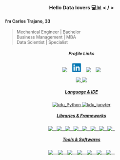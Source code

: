 <!-- --------------------------------------------------------------------------------------------------- -->
<!--                                                WELCOME                                              -->
<!-- --------------------------------------------------------------------------------------------------- -->
### <p align=center> Hello Data lovers 💻📊 __< / >__

<!--![](https://visitor-badge.glitch.me/badge?page_id=kdutrajano.kdutrajano) !-->
  
#### **I'm Carlos Trajano, 33**
>Mechanical Engineer | Bachelor<br/>
>Business Management | MBA<br/>
>Data Scientist      | Specialist<br/>

<!-- --------------------------------------------------------------------------------------------------- -->
<!--                                               PROFILE LINKS                                         -->
<!-- --------------------------------------------------------------------------------------------------- -->
##### <p align=center> **Profile Links**
<p align=center>
<a href = "mailto:carlosedutrajano@gmail.com"><img height="30"
src='https://www.gstatic.com/images/branding/product/1x/hh_gmail_64dp.png' ></a> &nbsp;&nbsp;
<a href="https://www.linkedin.com/in/carlostrajano/" target="_blank"><img height="30"
src='https://raw.githubusercontent.com/devicons/devicon/2ae2a900d2f041da66e950e4d48052658d850630/icons/linkedin/linkedin-original.svg'></a> &nbsp;&nbsp;
<a href="https://www.instagram.com/kdu_trajano" target="_blank"><img height="30"
src='https://upload.wikimedia.org/wikipedia/commons/thumb/9/96/Instagram.svg/2048px-Instagram.svg.png'></a> &nbsp;&nbsp;
<a href="https://www.kaggle.com/kdutrajano" target="_blank"><img height="25"
src='https://www.kaggle.com/static/images/site-logo.png'></a>

<!-- --------------------------------------------------------------------------------------------------- -->
<!--                                               GITHUB STATS                                          -->
<!-- --------------------------------------------------------------------------------------------------- -->
  
<div align="center">
  <a href="https://github.com/kdutrajano">
  <img height="120em" src="https://github-readme-stats.vercel.app/api?username=kdutrajano&show_icons=true&theme=github_dark&include_all_commits=true&count_private=true"/>

  <img height="120em" src="https://github-readme-stats.vercel.app/api/top-langs/?username=kdutrajano&layout=compact&langs_count=7&theme=github_dark"/>
</div>
  
<!-- --------------------------------------------------------------------------------------------------- -->
<!--                                               LANGUAGE & IDE                                        -->
<!-- --------------------------------------------------------------------------------------------------- -->
  
##### <p align=center> **Language & IDE**
<p align=center>
  <img align="center" alt="kdu_Python" height="50" src="https://cdn.jsdelivr.net/gh/devicons/devicon/icons/python/python-original-wordmark.svg">
  <img align="center" alt="kdu_jupyter" height="50" src="https://cdn.jsdelivr.net/gh/devicons/devicon/icons/jupyter/jupyter-original-wordmark.svg">
<br>
</div>

<!-- --------------------------------------------------------------------------------------------------- -->
<!--                                         LIBRARY & FRAMEWORKS                                        -->
<!-- --------------------------------------------------------------------------------------------------- -->  
  
##### <p align=center> **Libraries & Frameworks**
<p align=center>
<img align="center" height="30" src='https://numpy.org/images/logos/numpy.svg'>&nbsp;&nbsp;
<img align="center" height="30" src='https://pandas.pydata.org/static/img/pandas_white.svg'>&nbsp;&nbsp;
<img align="center" height="20" src='https://matplotlib.org/_static/logo2_compressed.svg'>&nbsp;&nbsp;
<img align="center" height="30" src='https://seaborn.pydata.org/_static/logo-wide-lightbg.svg'>&nbsp;&nbsp;
<img align="center" height="30" src='https://scikit-learn.org/stable/_static/scikit-learn-logo-small.png'>&nbsp;&nbsp;
<img align="center" height="50" src='https://www.scipy.org/_static/images/sympy_logo.png'>&nbsp;&nbsp;
<img align="center" height="50" src='https://funthon.files.wordpress.com/2017/05/bs.png'>&nbsp;&nbsp;
<img align="center" height="30" src='https://img.portalgsti.com.br/OcsHhsi42lFfKiWbY9GVTDliHi8=/200x200/https://www.portalgsti.com.br/media/uploads/community/2016/04/25/sqlite.png'>&nbsp;&nbsp;

<br>

<!-- --------------------------------------------------------------------------------------------------- -->
<!--                                         TOOLS AND SOFTWARES                                         -->
<!-- --------------------------------------------------------------------------------------------------- -->  

##### <p align=center> **Tools & Softwares**
<div align="center">
<img align="center" height="40" src='https://img.icons8.com/color/144/000000/solidworks.png'>&nbsp;&nbsp;&nbsp;
<img align="center" height="30" src='https://taiwebs.com/upload/icons/cimatron220-220.png'>&nbsp;&nbsp;&nbsp;
<img align="center" height="30" src='https://seeklogo.com/images/A/autocad-logo-C9817CB828-seeklogo.com.png'>&nbsp;&nbsp;&nbsp;
<img align="center" height="30" src='https://www.totvs.com/wp-content/uploads/2019/09/logo.png'>&nbsp;&nbsp;&nbsp;
<img align="center" height="30" src='https://upload.wikimedia.org/wikipedia/commons/thumb/1/10/Mitsubishi_Electric_logo.svg/1280px-Mitsubishi_Electric_logo.svg.png'>&nbsp;&nbsp;&nbsp;
<img align="center" height="30" src='https://upload.wikimedia.org/wikipedia/commons/thumb/3/34/Microsoft_Office_Excel_%282019%E2%80%93present%29.svg/1101px-Microsoft_Office_Excel_%282019%E2%80%93present%29.svg.png'>&nbsp;&nbsp;&nbsp;
<img align="center" height="30" src='https://upload.wikimedia.org/wikipedia/commons/thumb/9/98/Microsoft_Project_%282019%E2%80%93present%29.svg/2346px-Microsoft_Project_%282019%E2%80%93present%29.svg.png'>&nbsp;&nbsp;&nbsp;

